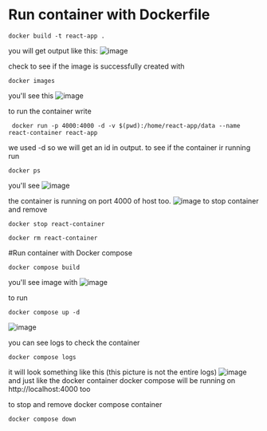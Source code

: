 # Run container with Dockerfile
```
docker build -t react-app .
```
you will get output like this:
![image](https://github.com/user-attachments/assets/f1914f96-f98d-4411-a183-73238da422a8)

check to see if the image is successfully created with 
```
docker images
```
you'll see this
![image](https://github.com/user-attachments/assets/f82c7cc3-c55a-456a-967b-e0cd97f7dcd9)

to run the container write
```
 docker run -p 4000:4000 -d -v $(pwd):/home/react-app/data --name react-container react-app
```
we used -d so we will get an id in output.
to see if the container ir running run
```
docker ps
```
you'll see
![image](https://github.com/user-attachments/assets/ba84dc96-559a-4c75-8692-6d49168d1864)

the container is running on port 4000 of host too.
![image](https://github.com/user-attachments/assets/f7add3c2-8a7f-47c9-9199-5e31606d7fdf)
to stop container and remove
```
docker stop react-container
```
```
docker rm react-container
```
#Run container with Docker compose
```
docker compose build
```
you'll see image with
![image](https://github.com/user-attachments/assets/e6e0817c-8ef1-416e-b20c-bbe8cf39a525)

to run 
```
docker compose up -d
```
![image](https://github.com/user-attachments/assets/7eaf44ba-d7cf-4909-bd96-165031cfe279)

you can see logs to check the container
```
docker compose logs
```
it will look something like this (this picture is not the entire logs)
![image](https://github.com/user-attachments/assets/921e182d-2da9-48ed-a424-d4ff61e8a801)
and just like the docker container docker compose will be running on http://localhost:4000 too

to stop and remove docker compose container
```
docker compose down
```



